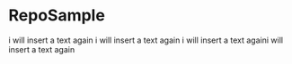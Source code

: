 # RepoSample

i will insert a text again
i will insert a text again
i will insert a text againi will insert a text again
